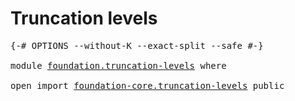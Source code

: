 # Truncation levels


<pre class="Agda"><a id="31" class="Symbol">{-#</a> <a id="35" class="Keyword">OPTIONS</a> <a id="43" class="Pragma">--without-K</a> <a id="55" class="Pragma">--exact-split</a> <a id="69" class="Pragma">--safe</a> <a id="76" class="Symbol">#-}</a>

<a id="81" class="Keyword">module</a> <a id="88" href="foundation.truncation-levels.html" class="Module">foundation.truncation-levels</a> <a id="117" class="Keyword">where</a>

<a id="124" class="Keyword">open</a> <a id="129" class="Keyword">import</a> <a id="136" href="foundation-core.truncation-levels.html" class="Module">foundation-core.truncation-levels</a> <a id="170" class="Keyword">public</a>
</pre>